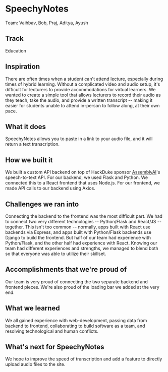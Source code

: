 # SpeechyNotes
Team: Vaihbav, Bob, Praj, Aditya, Ayush

## Track
Education

## Inspiration
There are often times when a student can't attend lecture, especially during times of hybrid learning. Without a complicated video and audio setup, it's difficult for lecturers to provide accommodations for virtual learners. We wanted to create a simple tool that allows lecturers to record their audio as they teach, take the audio, and provide a written transcript -- making it easier for students unable to attend in-person to follow along, at their own pace.

## What it does
SpeechyNotes allows you to paste in a link to your audio file, and it will return a text transcription.

## How we built it
We built a custom API backend on top of HackDuke sponsor [AssemblyAI](https://www.assemblyai.com/)'s speech-to-text API. For our backend, we used Flask and Python. We connected this to a React frontend that uses Node.js. For our frontend, we made API calls to our backend using Axios.

## Challenges we ran into
Connecting the backend to the frontend was the most difficult part. We had to connect two very different technologies -- Python/Flask and React/JS -- together. This isn't too common -- normally, apps built with React use backends via Express, and apps built with Python/Flask backends use Django to build the frontend. But half of our team had experience with Python/Flask, and the other half had experience with React. Knowing our team had different experiences and strengths, we managed to blend both so that everyone was able to utilize their skillset.

## Accomplishments that we're proud of
Our team is very proud of connecting the two separate backend and frontend pieces. We're also proud of the loading bar we added at the very end.

## What we learned
We all gained experience with web-development, passing data from backend to frontend, collaborating to build software as a team, and resolving technological and human conflicts.

## What's next for SpeechyNotes
We hope to improve the speed of transcription and add a feature to directly upload audio files to the site.

